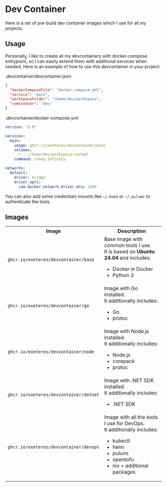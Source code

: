 # Dev Container

Here is a set of pre-build dev container images which I use for all my projects.

## Usage

Personally, I like to create all my devcontainers with docker-compose entrypoint, so I can easily extend them with additional services when needed.
Here is an example of how to use this devcontainer in your project:

.devcontainer/devcontainer.json

```json
{
  "dockerComposeFile": "docker-compose.yml",
  "service": "main",
  "workspaceFolder": "/home/dev/workspace",
  "remoteUser": "dev"
}
```

.devcontainer/docker-compose.yml

```yaml
version: "3.9"

services:
  main:
    image: ghcr.io/exeteres/devcontainer/base
    volumes:
      - ..:/home/dev/workspace:cached
    command: sleep infinity

networks:
  default:
    driver: bridge
    driver_opts:
      com.docker.network.driver.mtu: 1200
```

You can also add some credentials mounts like `~/.kube` or `~/.pulumi` to authenticate the tools.

## Images

<table>
  <tr>
    <th>Image</th>
    <th>Description</th>
  </tr>

  <tr>
    <td><code>ghcr.io/exeteres/devcontainer/base</code></td>
    <td>Base image with common tools I use. <br>It is based on <b>Ubuntu 24.04</b> and includes: <ul>
      <li>Docker in Docker</li>
      <li>Python 3</li>
    </ul>
    </td>
  </tr>

  <tr>
    <td><code>ghcr.io/exeteres/devcontainer/go</code></td>
    <td>Image with Go installed. <br>It additionally includes: <ul>
      <li>Go</li>
      <li>protoc</li>
    </ul>
    </td>
  </tr>

  <tr>
    <td><code>ghcr.io/exeteres/devcontainer/node</code></td>
    <td>Image with Node.js installed. <br>It additionally includes: <ul>
      <li>Node.js</li>
      <li>corepack</li>
      <li>protoc</li>
    </ul>
  </td>

  <tr>
    <td><code>ghcr.io/exeteres/devcontainer/dotnet</code></td>
    <td>Image with .NET SDK installed. <br>It additionally includes: <ul>
      <li>.NET SDK</li>
    </ul>
  </td>

  <tr>
    <td><code>ghcr.io/exeteres/devcontainer/devops</code></td>
    <td>Image with all the tools I use for DevOps. <br>It additionally includes: <ul>
      <li>kubectl</li>
      <li>helm</li>
      <li>pulumi</li>
      <li>opentofu</li>
      <li>nix + additional packages</li>
    </ul>
</table>
